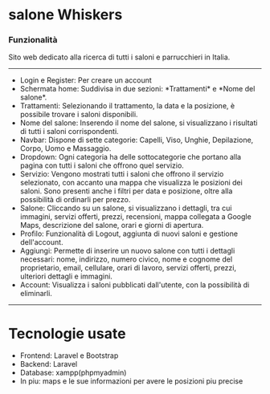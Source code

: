 <h1>salone Whiskers</h1>



<h3>Funzionalità</h3>

Sito web dedicato alla ricerca di tutti i saloni e parrucchieri in Italia.
____________________________________________________________________________________________________________________________________________________________________________________________________________________

<ul>
    <li>Login e Register: Per creare un account</li>
    <li>Schermata home: Suddivisa in due sezioni: *Trattamenti* e *Nome del salone*. </li>
    <li>Trattamenti: Selezionando il trattamento, la data e la posizione, è possibile trovare i saloni disponibili.</li>
    <li>Nome del salone: Inserendo il nome del salone, si visualizzano i risultati di tutti i saloni corrispondenti.</li>
    <li>Navbar: Dispone di sette categorie: Capelli, Viso, Unghie, Depilazione, Corpo, Uomo e Massaggio.</li>
    <li>Dropdown: Ogni categoria ha delle sottocategorie che portano alla pagina con tutti i saloni che offrono quel servizio.</li>
    <li>Servizio: Vengono mostrati tutti i saloni che offrono il servizio selezionato, con accanto una mappa che visualizza le posizioni dei saloni. Sono presenti anche i filtri per data e posizione, oltre alla possibilità di ordinarli per prezzo.</li>
    <li>Salone:  Cliccando su un salone, si visualizzano i dettagli, tra cui immagini, servizi offerti, prezzi, recensioni, mappa collegata a Google Maps, descrizione del salone, orari e giorni di apertura.</li>
    <li>Profilo: Funzionalità di Logout, aggiunta di nuovi saloni e gestione dell'account.</li>
    <li>Aggiungi: Permette di inserire un nuovo salone con tutti i dettagli necessari: nome, indirizzo, numero civico, nome e cognome del proprietario, email, cellulare, orari di lavoro, servizi offerti, prezzi, ulteriori dettagli e immagini.</li>
    <li>Account:  Visualizza i saloni pubblicati dall'utente, con la possibilità di eliminarli. </li>
</ul>



____________________________________________________________________________________________________________________________________________________________________________________________________________________

<h1>Tecnologie usate</h1>

<ul>
    <li>Frontend: Laravel e Bootstrap</li>
    <li>Backend: Laravel </li>
    <li>Database: xampp(phpmyadmin)</li>
    <li>In piu: maps e le sue informazioni per avere le posizioni piu precise</li>
</ul>
